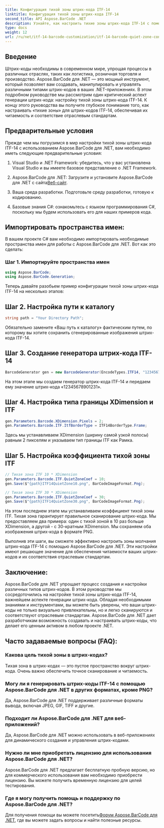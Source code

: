 ```yaml
---
title: Конфигурация тихой зоны штрих-кода ITF-14
linktitle: Конфигурация тихой зоны штрих-кода ITF-14
second_title: API Aspose.BarCode .NET
description: Узнайте, как настроить тихие зоны штрих-кода ITF-14 с помощью Aspose.BarCode для .NET. Обеспечьте удобочитаемость и соответствие требованиям без особых усилий.
type: docs
weight: 12
url: /ru/net/itf-14-barcode-customization/itf-14-barcode-quiet-zone-configuration/
---
```


## Введение

Штрих-коды необходимы в современном мире, упрощая процессы в различных отраслях, таких как логистика, розничная торговля и производство. Aspose.BarCode для .NET — это мощный инструмент, который позволяет вам создавать, манипулировать и управлять различными типами штрих-кодов в ваших .NET-приложениях. В этом подробном руководстве мы рассмотрим один критический аспект генерации штрих-кода: настройку тихой зоны штрих-кода ITF-14. К концу этого руководства вы получите глубокое понимание того, как настраивать «тихие зоны» для штрих-кодов ITF-14, обеспечивая их читаемость и соответствие отраслевым стандартам.

## Предварительные условия

Прежде чем мы погрузимся в мир настройки тихой зоны штрих-кода ITF-14 с использованием Aspose.BarCode для .NET, вам необходимо иметь следующие предварительные условия:

1. Visual Studio и .NET Framework: убедитесь, что у вас установлена Visual Studio и вы имеете базовое представление о .NET Framework.

2.  Aspose.BarCode для .NET: Загрузите и установите Aspose.BarCode для .NET с сайта[Веб-сайт](https://releases.aspose.com/barcode/net/).

3. Ваша среда разработки. Подготовьте среду разработки, готовую к кодированию.

4. Базовые знания C#: ознакомьтесь с языком программирования C#, поскольку мы будем использовать его для наших примеров кода.

## Импортировать пространства имен:

В вашем проекте C# вам необходимо импортировать необходимые пространства имен для работы с Aspose.BarCode для .NET. Вот как это сделать:

### Шаг 1. Импортируйте пространства имен

```csharp
using Aspose.BarCode;
using Aspose.BarCode.Generation;
```

Теперь давайте разобьем пример конфигурации тихой зоны штрих-кода ITF-14 на несколько этапов:

## Шаг 2. Настройка пути к каталогу

```csharp
string path = "Your Directory Path";
```

Обязательно замените «Ваш путь к каталогу» фактическим путем, по которому вы хотите сохранить сгенерированные изображения штрих-кода ITF-14.

## Шаг 3. Создание генератора штрих-кода ITF-14

```csharp
BarcodeGenerator gen = new BarcodeGenerator(EncodeTypes.ITF14, "12345678901231");
```

На этом этапе мы создаем генератор штрих-кода ITF-14 и передаем ему значение штрих-кода «12345678901231».

## Шаг 4. Настройка типа границы XDimension и ITF

```csharp
gen.Parameters.Barcode.XDimension.Pixels = 2;
gen.Parameters.Barcode.ITF.ItfBorderType = ITF14BorderType.Frame;
```

Здесь мы устанавливаем XDimension (ширину самой узкой полосы) равным 2 пикселям и указываем тип границы ITF как Рамка.

## Шаг 5. Настройка коэффициента тихой зоны ITF

```csharp
// Тихая зона ITF 10 * XDimension
gen.Parameters.Barcode.ITF.QuietZoneCoef = 10;
gen.Save($"{path}ITF14QuietZone10.png", BarCodeImageFormat.Png);

// Тихая зона ITF 30 * XDimension
gen.Parameters.Barcode.ITF.QuietZoneCoef = 30;
gen.Save($"{path}ITF14QuietZone30.png", BarCodeImageFormat.Png);
```

На этом последнем этапе мы устанавливаем коэффициент тихой зоны ITF. Тихая зона гарантирует правильное сканирование штрих-кода. Мы предоставляем два примера: один с тихой зоной в 10 раз больше XDimension, а другой - с 30-кратным XDimension. Мы сохраняем оба изображения штрих-кода в формате PNG.

Выполнив эти шаги, вы сможете эффективно настроить зоны молчания штрих-кода ITF-14 с помощью Aspose.BarCode для .NET. Эти настройки имеют решающее значение для обеспечения читаемости ваших штрих-кодов и их соответствия отраслевым стандартам.

## Заключение:

Aspose.BarCode для .NET упрощает процесс создания и настройки различных типов штрих-кодов. В этом руководстве мы сосредоточились на настройке тихой зоны штрих-кода ITF-14, важнейшем аспекте генерации штрих-кода. Обладая необходимыми знаниями и инструментами, вы можете быть уверены, что ваши штрих-коды не только визуально привлекательны, но и легко сканируются и соответствуют отраслевым стандартам. Aspose.BarCode для .NET дает разработчикам возможность создавать и настраивать штрих-коды, что делает его ценным активом в любом проекте .NET.

## Часто задаваемые вопросы (FAQ):

### Какова цель тихой зоны в штрих-кодах?
Тихая зона в штрих-кодах — это пустое пространство вокруг штрих-кода. Очень важно обеспечить точное сканирование и читаемость.

### Могу ли я генерировать штрих-коды ITF-14 с помощью Aspose.BarCode для .NET в других форматах, кроме PNG?
Да, Aspose.BarCode для .NET поддерживает различные форматы вывода, включая JPEG, GIF, TIFF и другие.

### Подходит ли Aspose.BarCode для .NET для веб-приложений?
Да, Aspose.BarCode для .NET можно использовать в веб-приложениях для динамического создания и управления штрих-кодами.

### Нужно ли мне приобретать лицензию для использования Aspose.BarCode для .NET?
Aspose.BarCode для .NET предлагает бесплатную пробную версию, но для коммерческого использования вам необходимо приобрести лицензию. Вы можете получить временную лицензию для целей тестирования.

### Где я могу получить помощь и поддержку по Aspose.BarCode для .NET?
 Для получения помощи вы можете посетить[Форум Aspose.BarCode для .NET](https://forum.aspose.com/c/barcode/13), где вы можете задать вопросы и найти полезные ресурсы.

